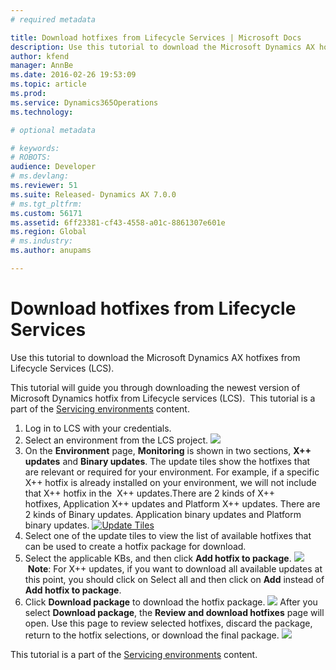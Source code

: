 ```yaml
---
# required metadata

title: Download hotfixes from Lifecycle Services | Microsoft Docs
description: Use this tutorial to download the Microsoft Dynamics AX hotfixes from Lifecycle Services (LCS).
author: kfend
manager: AnnBe
ms.date: 2016-02-26 19:53:09
ms.topic: article
ms.prod: 
ms.service: Dynamics365Operations
ms.technology: 

# optional metadata

# keywords: 
# ROBOTS: 
audience: Developer
# ms.devlang: 
ms.reviewer: 51
ms.suite: Released- Dynamics AX 7.0.0
# ms.tgt_pltfrm: 
ms.custom: 56171
ms.assetid: 6ff23381-cf43-4558-a01c-8861307e601e
ms.region: Global
# ms.industry: 
ms.author: anupams

---
```


# Download hotfixes from Lifecycle Services

Use this tutorial to download the Microsoft Dynamics AX hotfixes from Lifecycle Services (LCS).

This tutorial will guide you through downloading the newest version of Microsoft Dynamics hotfix from Lifecycle services (LCS).  This tutorial is a part of the [Servicing environments](https://docs.microsoft.com/en-us/dynamics365/operations/dev-itpro/get-started/technical-concepts-guide#servicing-environments) content.

1.  Log in to LCS with your credentials.
2.  Select an environment from the LCS project. [![](./media/environment-page-1-1024x576.png)](./media/environment-page-1.png)
3.  On the **Environment** page, **Monitoring** is shown in two sections, **X++ updates** and **Binary updates**. The update tiles show the hotfixes that are relevant or required for your environment. For example, if a specific X++ hotfix is already installed on your environment, we will not include that X++ hotfix in the  X++ updates.There are 2 kinds of X++ hotfixes, Application X++ updates and Platform X++ updates. There are 2 kinds of Binary updates. Application binary updates and Platform binary updates. [![Update Tiles](./media/update-tiles.png)](./media/update-tiles.png)
4.  Select one of the update tiles to view the list of available hotfixes that can be used to create a hotfix package for download.
5.  Select the applicable KBs, and then click **Add hotfix to package**. [![](./media/add-hotfixes.png)](./media/add-hotfixes.png) **Note**: For X++ updates, if you want to download all available updates at this point, you should click on Select all and then click on **Add** instead of **Add hotfix to package**.
6.  Click **Download package** to download the hotfix package. [![](./media/donwload-hotfix.png)](./media/donwload-hotfix.png) After you select **Download package**, the **Review and download hotfixes** page will open. Use this page to review selected hotfixes, discard the package, return to the hotfix selections, or download the final package. [![](./media/review-and-download-hotfixes.png)](./media/review-and-download-hotfixes.png)

This tutorial is a part of the [Servicing environments](https://docs.microsoft.com/en-us/dynamics365/operations/dev-itpro/get-started/technical-concepts-guide#servicing-environments) content.

